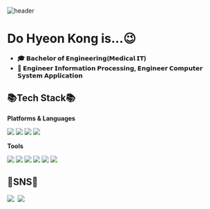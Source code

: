 ![header](https://capsule-render.vercel.app/api?type=waving&color=4B4B77&height=200&section=header&text=HelloWorld😊&fontSize=50)
# Do Hyeon Kong is...😉
 +  **🎓 𝗕𝗮𝗰𝗵𝗲𝗹𝗼𝗿 𝗼𝗳 𝗘𝗻𝗴𝗶𝗻𝗲𝗲𝗿𝗶𝗻𝗴(𝗠𝗲𝗱𝗶𝗰𝗮𝗹 𝗜𝗧)**
 +  **🪪 𝗘𝗻𝗴𝗶𝗻𝗲𝗲𝗿 𝗜𝗻𝗳𝗼𝗿𝗺𝗮𝘁𝗶𝗼𝗻 𝗣𝗿𝗼𝗰𝗲𝘀𝘀𝗶𝗻𝗴, 𝗘𝗻𝗴𝗶𝗻𝗲𝗲𝗿 𝗖𝗼𝗺𝗽𝘂𝘁𝗲𝗿 𝗦𝘆𝘀𝘁𝗲𝗺 𝗔𝗽𝗽𝗹𝗶𝗰𝗮𝘁𝗶𝗼𝗻**        
<h2 align="left">📚Tech Stack📚</h2>
<b align="left" font="bold">Platforms & Languages</b>
<p align="left">
  <img src="https://img.shields.io/badge/Java-007396?style=flat-square&logo=JAVA&logoColor=white"/>
  <img src="https://img.shields.io/badge/C♯-5C2D91?style=flat-square&logo=C#&logoColor=white"/>
  <img src="https://img.shields.io/badge/SQL-3178C6?style=flat-square&logo=sql&logoColor=white"/>  
  <img src="https://img.shields.io/badge/Android-3DDC84?style=flat-square&logo=android&logoColor=white"/>
</p>
<b align="left">Tools</b>
<p align="left">
  <img src="https://img.shields.io/badge/Visual Studio-5C2D91?style=flat-square&logo=visualstudio&logoColor=white"/></a>
  <img src="https://img.shields.io/badge/Visual Studio Code-007ACC?style=flat-square&logo=visualstudiocode&logoColor=white"/></a>
  <img src="https://img.shields.io/badge/Eclipse IDE-2C2255?style=flat-square&logo=eclipseide&logoColor=white"/></a>
  <img src="https://img.shields.io/badge/Android Studio-3DDC84?style=flat-square&logo=androidstudio&logoColor=white"/></a>
  <img src="https://img.shields.io/badge/Oracle-F80000?style=flat-square&logo=oracle&logoColor=white"/></a>
  <img src="https://img.shields.io/badge/MSSQL-CC2927?style=flat-square&logo=microsoftsqlserver&logoColor=white"/></a>
</p>
<h2 align="left">👀SNS👀</h2>
<p align="left">
  <a href="https://www.instagram.com/dev_kkong/"><img src="https://img.shields.io/badge/Instagram-E4405F?style=flat-square&logo=instagram&logoColor=white"/></a>&nbsp
  <a href="https://hits.seeyoufarm.com"><img src="https://hits.seeyoufarm.com/api/count/incr/badge.svg?url=https%3A%2F%2Fgithub.com%2Fgjbae1212%2Fhit-counter&count_bg=%23A2C5EF&title_bg=%234D89F9&icon=&icon_color=%23E7E7E7&title=hits&edge_flat=false"/></a>    
</p>

<!--
**KKongDo/KKongDo** is a ✨ _special_ ✨ repository because its `README.md` (this file) appears on your GitHub profile.

Here are some ideas to get you started:

- 🔭 I’m currently working on ...
- 🌱 I’m currently learning ...
- 👯 I’m looking to collaborate on ...
- 🤔 I’m looking for help with ...
- 💬 Ask me about ...
- 📫 How to reach me: ...
- 😄 Pronouns: ...
- ⚡ Fun fact: ...
-->
